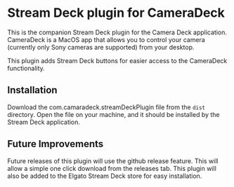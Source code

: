 # Stream Deck plugin for CameraDeck

This is the companion Stream Deck plugin for the Camera Deck application. CameraDeck is a MacOS app that allows you to control your camera (currently only Sony cameras are supported) from your desktop.

This plugin adds Stream Deck buttons for easier access to the CameraDeck functionality.

## Installation

Download the com.camaradeck.streamDeckPlugin file from the `dist` directory. Open the file on your machine, and it should be installed by the Stream Deck application.

## Future Improvements

Future releases of this plugin will use the github release feature. This will allow a simple one click download from the releases tab. This plugin will also be added to the Elgato Stream Deck store for easy installation.
